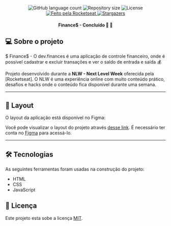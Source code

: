 <p align="center">
  <img alt="GitHub language count" src="https://img.shields.io/github/languages/count/ThiagoSS1/maratona-discover-finances?style=plastic">

  <img alt="Repository size" src="https://img.shields.io/github/repo-size/ThiagoSS1/maratona-discover-finances?color=green&style=plastic">


   <img alt="License" src="https://img.shields.io/badge/license-MIT-brightgreen">

  <a href="https://rocketseat.com.br">
    <img alt="Feito pela Rocketseat" src="https://img.shields.io/badge/feito%20por-Rocketseat-%237519C1">
  </a>
  
  <a href="https://blog.rocketseat.com.br/">
    <img alt="Stargazers" src="https://img.shields.io/badge/Blog-Rocketseat-%237159c1?style=flat&logo=ghost">
    </a>


  <h4 align="center"> 
 Finance$ - Concluído 🚀 🚧
</h4>

  
## 💻 Sobre o projeto

$ Finance$ - O dev.finances é uma aplicação de controle financeiro, onde é possível cadastrar e excluir transações e ver o saldo de entrada e saída 💰


Projeto desenvolvido durante a **NLW - Next Level Week** oferecida pela [Rocketseat].
O NLW é uma experiência online com muito conteúdo prático, desafios e hacks onde o conteúdo fica disponível durante uma semana.

---


## 🎨 Layout

O layout da aplicação está disponível no Figma:

Você pode visualizar o layout do projeto através [desse link](https://www.figma.com/file/7Vu9DzUaCZIV4nibzkjgB4/dev.finance%24-Maratona-Discover). É necessário ter conta no [Figma](https://figma.com) para acessá-lo.


---

## 🛠 Tecnologias

As seguintes ferramentas foram usadas na construção do projeto:

- HTML
- CSS
- JavaScript

## 📝 Licença

Este projeto esta sobe a licença [MIT](./LICENSE).

